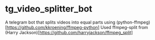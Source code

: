 # tg_video_splitter_bot
A telegram bot that splits videos into equal parts using (python-ffmpeg)[https://github.com/kkroening/ffmpeg-python]
Used ffmpeg-split from (Harry Jackson)[https://github.com/harryjackson/ffmpeg_split]